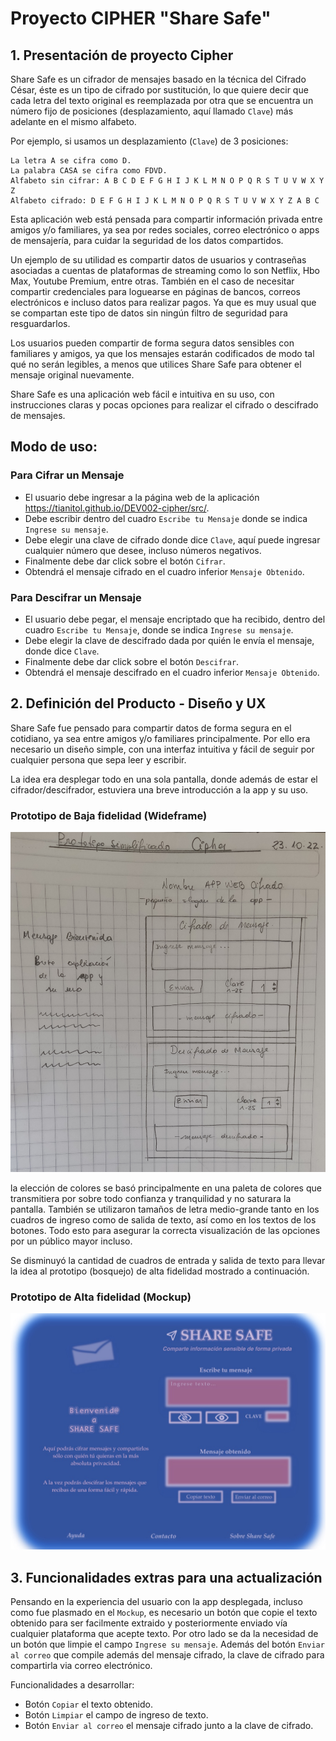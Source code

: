 # Proyecto CIPHER "Share Safe"

## 1. Presentación de proyecto Cipher

Share Safe es un cifrador de mensajes basado en la técnica del Cifrado César, éste es un tipo de cifrado por sustitución, lo que quiere decir que cada letra del texto original es reemplazada por otra que se encuentra un número fijo de posiciones (desplazamiento, aquí llamado `Clave`) más adelante en el mismo alfabeto.

Por ejemplo, si usamos un desplazamiento (`Clave`) de 3 posiciones:

    La letra A se cifra como D.
    La palabra CASA se cifra como FDVD.
    Alfabeto sin cifrar: A B C D E F G H I J K L M N O P Q R S T U V W X Y Z
    Alfabeto cifrado: D E F G H I J K L M N O P Q R S T U V W X Y Z A B C

Esta aplicación web está pensada para compartir información privada entre amigos y/o familiares, ya sea por redes sociales, correo electrónico o apps de mensajería, para cuidar la seguridad de los datos compartidos. 

Un ejemplo de su utilidad es compartir datos de usuarios y contraseñas asociadas a cuentas de plataformas de streaming como lo son Netflix, Hbo Max, Youtube Premium, entre otras. También en el caso de necesitar compartir credenciales para loguearse en páginas de bancos, correos electrónicos e incluso datos para realizar pagos. Ya que es muy usual que se compartan este tipo de datos sin ningún filtro de seguridad para resguardarlos.

Los usuarios pueden compartir de forma segura datos sensibles con familiares y amigos, ya que los mensajes estarán codificados de modo tal qué no serán legibles, a menos que utilices Share Safe para obtener el mensaje original nuevamente.

Share Safe es una aplicación web fácil e intuitiva en su uso, con instrucciones claras y pocas opciones para realizar el cifrado o descifrado de mensajes.

## Modo de uso:
### Para Cifrar un Mensaje
* El usuario debe ingresar a la página web de la aplicación https://tianitol.github.io/DEV002-cipher/src/.
* Debe escribir dentro del cuadro `Escribe tu Mensaje` donde se indica `Ingrese su mensaje`.
* Debe elegir una clave de cifrado donde dice `Clave`, aquí puede ingresar cualquier número que desee, incluso números negativos.
* Finalmente debe dar click sobre el botón `Cifrar`.
* Obtendrá el mensaje cifrado en el cuadro inferior `Mensaje Obtenido`.

### Para Descifrar un Mensaje
* El usuario debe pegar, el mensaje encriptado que ha recibido, dentro del cuadro `Escribe tu Mensaje`, donde se indica `Ingrese su mensaje`.
* Debe elegir la clave de descifrado dada por quién le envía el mensaje, donde dice `Clave`.
* Finalmente debe dar click sobre el botón `Descifrar`.
* Obtendrá el mensaje descifrado en el cuadro inferior `Mensaje Obtenido`.

## 2. Definición del Producto - Diseño y UX

Share Safe fue pensado para compartir datos de forma segura en el cotidiano, ya sea entre amigos y/o familiares principalmente. Por ello era necesario un diseño simple, con una interfaz intuitiva y fácil de seguir por cualquier persona que sepa leer y escribir.

La idea era desplegar todo en una sola pantalla, donde además de estar el cifrador/descifrador, estuviera una breve introducción a la app y su uso.

### Prototipo de Baja fidelidad (Wideframe)
![image](/src/Images/wf.jpeg)

la elección de colores se basó principalmente en una paleta de colores que transmitiera por sobre todo confianza y tranquilidad y no saturara la pantalla.
También se utilizaron tamaños de letra medio-grande tanto en los cuadros de ingreso como de salida de texto, así como en los textos de los botones. Todo esto para asegurar la correcta visualización de las opciones por un público mayor incluso.

Se disminuyó la cantidad de cuadros de entrada y salida de texto para llevar la idea al prototipo (bosquejo) de alta fidelidad mostrado a continuación.

### Prototipo de Alta fidelidad (Mockup)
![image](/src/Images/mockup.jpeg)

## 3. Funcionalidades extras para una actualización

Pensando en la experiencia del usuario con la app desplegada, incluso como fue plasmado en el `Mockup`, es necesario un botón que copie el texto obtenido para ser facilmente extraido y posteriormente enviado vía cualquier plataforma que acepte texto.
Por otro lado se da la necesidad de un botón que limpie el campo `Ingrese su mensaje`. Además del botón `Enviar al correo` que compile además del mensaje cifrado, la clave de cifrado para compartirla via correo electrónico.

Funcionalidades a desarrollar:

* Botón `Copiar` el texto obtenido.
* Botón `Limpiar` el campo de ingreso de texto.
* Botón `Enviar al correo` el mensaje cifrado junto a la clave de cifrado.
